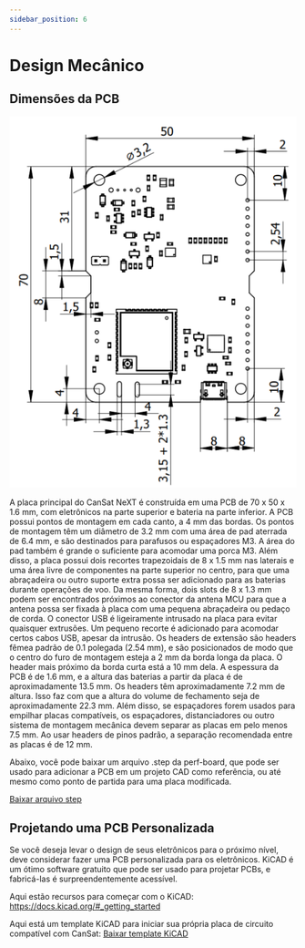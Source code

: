 ```yaml
---
sidebar_position: 6
---
```


# Design Mecânico

## Dimensões da PCB

![Dimensões da placa CanSat NeXT](./img/PCB_dimensions.png)

A placa principal do CanSat NeXT é construída em uma PCB de 70 x 50 x 1.6 mm, com eletrônicos na parte superior e bateria na parte inferior. A PCB possui pontos de montagem em cada canto, a 4 mm das bordas. Os pontos de montagem têm um diâmetro de 3.2 mm com uma área de pad aterrada de 6.4 mm, e são destinados para parafusos ou espaçadores M3. A área do pad também é grande o suficiente para acomodar uma porca M3. Além disso, a placa possui dois recortes trapezoidais de 8 x 1.5 mm nas laterais e uma área livre de componentes na parte superior no centro, para que uma abraçadeira ou outro suporte extra possa ser adicionado para as baterias durante operações de voo. Da mesma forma, dois slots de 8 x 1.3 mm podem ser encontrados próximos ao conector da antena MCU para que a antena possa ser fixada à placa com uma pequena abraçadeira ou pedaço de corda. O conector USB é ligeiramente intrusado na placa para evitar quaisquer extrusões. Um pequeno recorte é adicionado para acomodar certos cabos USB, apesar da intrusão. Os headers de extensão são headers fêmea padrão de 0.1 polegada (2.54 mm), e são posicionados de modo que o centro do furo de montagem esteja a 2 mm da borda longa da placa. O header mais próximo da borda curta está a 10 mm dela. A espessura da PCB é de 1.6 mm, e a altura das baterias a partir da placa é de aproximadamente 13.5 mm. Os headers têm aproximadamente 7.2 mm de altura. Isso faz com que a altura do volume de fechamento seja de aproximadamente 22.3 mm. Além disso, se espaçadores forem usados para empilhar placas compatíveis, os espaçadores, distanciadores ou outro sistema de montagem mecânica devem separar as placas em pelo menos 7.5 mm. Ao usar headers de pinos padrão, a separação recomendada entre as placas é de 12 mm.

Abaixo, você pode baixar um arquivo .step da perf-board, que pode ser usado para adicionar a PCB em um projeto CAD como referência, ou até mesmo como ponto de partida para uma placa modificada.

[Baixar arquivo step](/assets/3d-files/cansat.step)


## Projetando uma PCB Personalizada

Se você deseja levar o design de seus eletrônicos para o próximo nível, deve considerar fazer uma PCB personalizada para os eletrônicos. KiCAD é um ótimo software gratuito que pode ser usado para projetar PCBs, e fabricá-las é surpreendentemente acessível.

Aqui estão recursos para começar com o KiCAD: https://docs.kicad.org/#_getting_started

Aqui está um template KiCAD para iniciar sua própria placa de circuito compatível com CanSat: [Baixar template KiCAD](/assets/kicad/Breakout-template.zip)